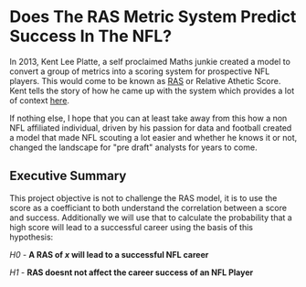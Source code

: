# Does The RAS Metric System Predict Success In The NFL?
In 2013, Kent Lee Platte, a self proclaimed Maths junkie created a model to convert a group of metrics into a scoring system for prospective NFL players. This would come to be known as [RAS](https://ras.football/) or Relative Athetic Score.
Kent tells the story of how he came up with the system which provides a lot of context [here](https://www.prideofdetroit.com/2016/5/16/11678686/relative-athletic-scores-what-they-are-and-why-they-work).

If nothing else, I hope that you can at least take away from this how a non NFL affiliated individual, driven by his passion for data and football created a model that made NFL scouting a lot easier and whether he knows it or not, changed the landscape for "pre draft" analysts for years to come.

## Executive Summary
This project objective is not to challenge the RAS model, it is to use the score as a coefficiant to both understand the correlation between a score and success. Additionally we will use that to calculate the probability that a high score will lead to a successful career using the basis of this hypothesis:

*H0* - **A RAS of *x* will lead to a successful NFL career**

*H1* - **RAS doesnt not affect the career success of an NFL Player**

